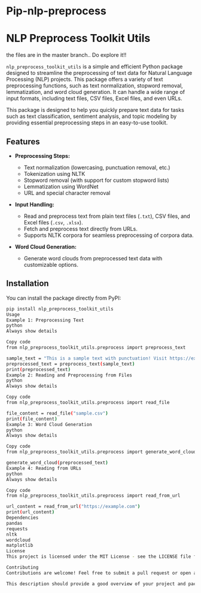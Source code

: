 # Pip-nlp-preprocess
# NLP Preprocess Toolkit Utils

the files are in the master branch.. Do explore it!!

`nlp_preprocess_toolkit_utils` is a simple and efficient Python package designed to streamline the preprocessing of text data for Natural Language Processing (NLP) projects. This package offers a variety of text preprocessing functions, such as text normalization, stopword removal, lemmatization, and word cloud generation. It can handle a wide range of input formats, including text files, CSV files, Excel files, and even URLs.

This package is designed to help you quickly prepare text data for tasks such as text classification, sentiment analysis, and topic modeling by providing essential preprocessing steps in an easy-to-use toolkit.

## Features

- **Preprocessing Steps:**
  - Text normalization (lowercasing, punctuation removal, etc.)
  - Tokenization using NLTK
  - Stopword removal (with support for custom stopword lists)
  - Lemmatization using WordNet
  - URL and special character removal

- **Input Handling:**
  - Read and preprocess text from plain text files (`.txt`), CSV files, and Excel files (`.csv`, `.xlsx`).
  - Fetch and preprocess text directly from URLs.
  - Supports NLTK corpora for seamless preprocessing of corpora data.

- **Word Cloud Generation:**
  - Generate word clouds from preprocessed text data with customizable options.

## Installation

You can install the package directly from PyPI:

```bash
pip install nlp_preprocess_toolkit_utils
Usage
Example 1: Preprocessing Text
python
Always show details

Copy code
from nlp_preprocess_toolkit_utils.preprocess import preprocess_text

sample_text = "This is a sample text with punctuation! Visit https://example.com."
preprocessed_text = preprocess_text(sample_text)
print(preprocessed_text)
Example 2: Reading and Preprocessing from Files
python
Always show details

Copy code
from nlp_preprocess_toolkit_utils.preprocess import read_file

file_content = read_file("sample.csv")
print(file_content)
Example 3: Word Cloud Generation
python
Always show details

Copy code
from nlp_preprocess_toolkit_utils.preprocess import generate_word_cloud

generate_word_cloud(preprocessed_text)
Example 4: Reading from URLs
python
Always show details

Copy code
from nlp_preprocess_toolkit_utils.preprocess import read_from_url

url_content = read_from_url("https://example.com")
print(url_content)
Dependencies
pandas
requests
nltk
wordcloud
matplotlib
License
This project is licensed under the MIT License - see the LICENSE file for details.

Contributing
Contributions are welcome! Feel free to submit a pull request or open an issue if you have any suggestions or bug reports.

This description should provide a good overview of your project and package for users visiting your GitHub repository. Let me know if you want to make any adjustments!
